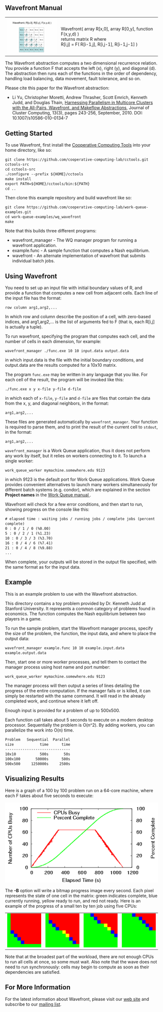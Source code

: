 Wavefront Manual
----------------

<table>
<tr>

<td>
<a href=images/wavefront_large.gif><img src=images/wavefront_small.gif align=right border=0></a>
</td>

<td>
Wavefront( array R[x,0], array R[0,y], function F(x,y,d) )<br>
returns matrix R where<br>
R[i,j] = F( R[i-1,j], R[i,j-1], R[i-1,j-1] )<br>
</td>

</tr>
</table>

The Wavefront abstraction computes a two dimensional recurrence relation.
You provide a function F that accepts the left (x), right (y), and diagonal (d).
The abstraction then runs each of the functions in the order of dependency,
handling load balancing, data movement, fault tolerance, and so on.

Please cite this paper for the Wavefront abstraction:

- Li Yu, Christopher Moretti, Andrew Thrasher, Scott Emrich, Kenneth Judd, and Douglas Thain, <a href=http://ccl.cse.nd.edu/research/papers/abstr-jcc.pdf>Harnessing Parallelism in Multicore Clusters with the All-Pairs, Wavefront, and Makeflow Abstractions</a>, Journal of Cluster Computing, 13(3), pages 243-256, September, 2010. DOI: 10.1007/s10586-010-0134-7


Getting Started
---------------

To use Wavefront, first install the <a href="http://ccl.cse.nd.edu/software/downloadfiles.shtml">Cooperative Computing Tools</a> into your home directory, like so:

    git clone https://github.com/cooperative-computing-lab/cctools.git cctools-src
    cd cctools-src
    ./configure --prefix ${HOME}/cctools
    make install
    export PATH=${HOME}/cctools/bin:${PATH}
    cd ..

Then clone this example repository and build wavefront like so:

    git clone https://github.com/cooperative-computing-lab/work-queue-examples.git
    cd work-queue-examples/wq_wavefront
    make

Note that this builds three different programs:
- wavefront_manager - The WQ manager program for running a wavefront application.
- example.func - A sample function that computes a Nash equilibrium.
- wavefront - An alternate implementation of wavefront that submits individual batch jobs.

Using Wavefront
---------------

You need to set up an
input file with initial boundary values of R, and provide a function that
computes a new cell from adjacent cells. Each line of the input file has the format:

    row column arg1,arg2,...

In which row and column describe the position of a cell, with zero-based
indices, and arg1,arg2,... is the list of arguments fed to F (that is, each
R[i,j] is actually a tuple).

To run wavefront, specifying the program that computes each cell, and the
number of cells in each dimension, for example:

    wavefront_manager ./func.exe 10 10 input.data output.data

in which input.data is the file with the initial boundary conditions,
and output.data are the results computed for a 10x10 matrix.

The program `func.exe` may be written in any language that you like.
For each cell of the result, the program will be invoked like this:

    ./func.exe x y x-file y-file d-file

in which each of `x-file`, `y-file` and `d-file` are files
that contain the data from
the x, y, and diagonal neighbors, in the format:

    arg1,arg2,...

These files are generated automatically by `wavefront_manager`. Your
function is required to parse them, and to print the result of the current cell
to `stdout`, in the format:

    arg1,arg2,...

`wavefront_manager` is a Work Queue application, thus it does not perform
any work by itself, but it relies on workers connecting to it. To launch a
single worker:

    work_queue_worker mymachine.somewhere.edu 9123

in which 9123 is the default port for Work Queue applications. Work Queue
provides convenient alternatives to launch many workers simultaneously for
different batch systems (e.g. condor), which are explained in the section <b>
    Project names </b> in the <a href=workqueue.html> Work Queue manual </a>.

Wavefront will check for a few error conditions, and then start to run,
showing progress on the console like this:

    # elapsed time : waiting jobs / running jobs / complete jobs (percent complete)
    0 : 0 / 1 / 0 (%0.00)
    5 : 0 / 2 / 1 (%1.23)
    10 : 0 / 3 / 3 (%3.70)
    16 : 0 / 4 / 6 (%7.41)
    21 : 0 / 4 / 8 (%9.88)
    ...

When complete, your outputs will be stored in the output file specified, with the same format as for the input data.

Example
--------


This is an example problem to use with the Wavefront abstraction.

This directory contains a toy problem provided by Dr. Kenneth Judd
at Stanford University.  It represents a common category of problems
found in economics.  The function computes the Nash equilibrium between
two players in a game.

To run the sample problem, start the Wavefront manager process,
specify the size of the problem, the function, the input data,
and where to place the output data:

    wavefront_manager example.func 10 10 example.input.data example.output.data

Then, start one or more worker processes, and tell them to contact
the manager process using host name and port number:

    work_queue_worker mymachine.somewhere.edu 9123

The manager process will then output a series of lines detailing the
progress of the entire computation.  If the manager fails or is killed,
it can simply be restarted with the same command.  It will read in the
already completed work, and continue where it left off.

Enough input is provided for a problem of up to 500x500.

Each function call takes about 5 seconds to execute on a modern
desktop processor.  Sequentially the problem is O(n^2).  By adding
workers, you can parallelize the work into O(n) time.

    Problem   Sequential  Parallel
    size            time      time
    ------------------------------
    10x10           500s       50s
    100x100       50000s      500s
    500x500     1250000s     2500s

Visualizing Results
-------------------

Here is a graph of a 100 by 100 problem run on a 64-core machine, where each F takes about five seconds to execute:

<img src=images/wavefront_progress.gif>

The <b>-B</b> option will write a bitmap progress image every second.
Each pixel represents the state of one cell in the matrix: green indicates complete, blue currently running, yellow ready to run, and red not ready.  Here is an example of the progress of a small ten by ten job using five CPUs:

<table>
<tr>
<td><img src=images/wavefront_progress1.gif>
<td><img src=images/wavefront_progress2.gif>
<td><img src=images/wavefront_progress4.gif>
<td><img src=images/wavefront_progress5.gif>
</table>

Note that at the broadest part of the workload, there are not enough CPUs to run all cells at once, so some must wait.  Also note that the wave does not need to run synchronously: cells may begin to compute as soon as their dependencies are satisfied.

For More Information
--------------------

For the latest information about Wavefront, please visit our <a href="http://ccl.cse.nd.edu/software/wavefront">web site</a> and subscribe to our <a href="http://ccl.cse.nd.edu/software">mailing list</a>.
